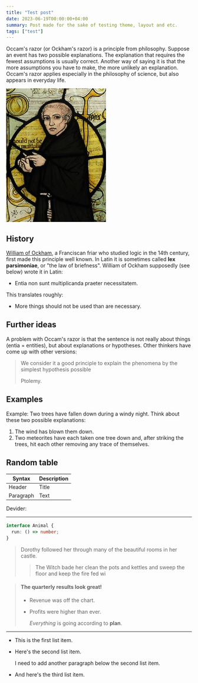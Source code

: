 ```yaml
---
title: "Test post"
date: 2023-06-19T00:00:00+04:00
summary: Post made for the sake of testing theme, layout and etc.
tags: ["test"]
---
```


Occam's razor (or Ockham's razor) is a principle from philosophy. Suppose an event has two possible explanations. The explanation that requires the fewest assumptions is usually correct. Another way of saying it is that the more assumptions you have to make, the more unlikely an explanation. Occam's razor applies especially in the philosophy of science, but also appears in everyday life.

![William of Ockham](William_of_Ockham.png)

## History

[William of Ockham](https://simple.wikipedia.org/wiki/William_of_Ockham), a Franciscan friar who studied logic in the 14th century, first made this principle well known. In Latin it is sometimes called **lex parsimoniae**, or "the law of briefness". William of Ockham supposedly (see below) wrote it in Latin:

- Entia non sunt multiplicanda praeter necessitatem.

This translates roughly:

- More things should not be used than are necessary.

## Further ideas

A problem with Occam's razor is that the sentence is not really about things (entia = entities), but about explanations or hypotheses. Other thinkers have come up with other versions:

> We consider it a good principle to explain the phenomena by the simplest hypothesis possible
>
> Ptolemy.

## Examples

Example: Two trees have fallen down during a windy night. Think about these two possible explanations:

1. The wind has blown them down.
2. Two meteorites have each taken one tree down and, after striking the trees, hit each other removing any trace of themselves.

## Random table

| Syntax    | Description |
| --------- | ----------- |
| Header    | Title       |
| Paragraph | Text        |

Devider:

---

```typescript
interface Animal {
  run: () => number;
}
```

> Dorothy followed her through many of the beautiful rooms in her castle.
>
> > The Witch bade her clean the pots and kettles and sweep the floor and keep the fire fed wi

> #### The quarterly results look great!
>
> - Revenue was off the chart.
> - Profits were higher than ever.
>
>   _Everything_ is going according to **plan**.

---

- This is the first list item.
- Here's the second list item.

  I need to add another paragraph below the second list item.

* And here's the third list item.
